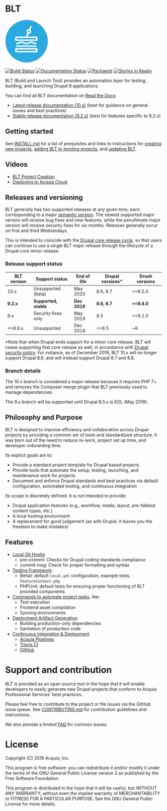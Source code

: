 # BLT

![BLT logo of stylized sandwich](https://github.com/acquia/blt/raw/10.x/blt-logo.png)

[![Build Status](https://travis-ci.com/acquia/blt.svg?branch=10.x)](https://travis-ci.com/acquia/blt) [![Documentation Status](https://readthedocs.org/projects/blt/badge/?version=10.x)](http://blt.readthedocs.io/en/10.x/?badge=10.x) [![Packagist](https://img.shields.io/packagist/v/acquia/blt.svg)](https://packagist.org/packages/acquia/blt) [![Stories in Ready](https://badge.waffle.io/acquia/blt.png?label=ready&title=Ready)](http://waffle.io/acquia/blt)

BLT (Build and Launch Tool) provides an automation layer for testing, building, and launching Drupal 8 applications.

You can find all BLT documentation on [Read the Docs](http://blt.readthedocs.io):

* [Latest release documentation (10.x)](http://blt.readthedocs.io/en/latest/) (best for guidance on general issues and best practices)
* [Stable release documentation (9.2.x)](http://blt.readthedocs.io/en/stable/) (best for features specific to 9.2.x)

## Getting started

See [INSTALL.md](INSTALL.md) for a list of prequisites and links to instructions for [creating new projects](creating-new-project.md), [adding BLT to existing projects](adding-to-project.md), and [updating BLT](updating-blt.md).

## Videos

* [BLT Project Creation](https://www.youtube.com/watch?v=KBwS0fsmXRs)
* [Deploying to Acquia Cloud](https://www.youtube.com/watch?v=jjnPMvZ2x-c)

## Releases and versioning

BLT generally has two supported releases at any given time, each corresponding to a major [semantic version](https://semver.org/). The newest supported major version will receive bug fixes and new features, while the penultimate major version will receive security fixes for six months. Releases generally occur on first and third Wednesdays.

This is intended to coincide with the [Drupal core release cycle](https://www.drupal.org/core/release-cycle-overview), so that users can continue to use a single BLT major release through the lifecycle of a Drupal core minor release.

### Release support status

| BLT version | Support status        | End of life  |  Drupal versions* | Drush versions |
|-------------|-----------------------|--------------|-------------------|----------------|
| 10.x        | Unsupported (beta)    | May 2020     | 8.6, 8.7          | >=9.5.0        |
| **9.2.x**   | **Supported, stable** | **Dec 2019** | **8.6, 8.7**      | **>=9.4.0**    |
| 9.x         | Security fixes only   | May 2019     | 8.5               | >=9.1.0        |
| <=8.9.x     | Unsupported           | Dec 2018     | <=8.5             | ~8             |

*Note that when Drupal ends support for a minor core release, BLT will cease supporting that core release as well, in accordance with [Drupal security policy](https://www.drupal.org/drupal-security-team/general-information). For instance, as of December 2019, BLT 10.x will no longer support Drupal 8.6, and will instead support Drupal 8.7 and 8.8.

### Branch details

The 10.x branch is considered a major release because it requires PHP 7+ and removes the Composer merge plugin that BLT previously used to manage dependencies.

The 9.x branch will be supported until Drupal 8.5.x is EOL (May 2019).

## Philosophy and Purpose

BLT is designed to improve efficiency and collaboration across Drupal projects by providing a common set of tools and standardized structure. It was born out of the need to reduce re-work, project set up time, and developer onboarding time.

Its explicit goals are to:

* Provide a standard project template for Drupal based projects
* Provide tools that automate the setup, testing, launching, and maintenance work for projects
* Document and enforce Drupal standards and best practices via default configuration, automated testing, and continuous integration

Its scope is discretely defined. It is *not* intended to provide:

* Drupal application features (e.g., workflow, media, layout, pre-fabbed content types, etc.)
* A local hosting environment
* A replacement for good judgement (as with Drupal, it leaves you the freedom to make mistakes)

## Features

* [Local Git Hooks](https://github.com/acquia/blt/tree/9.x/scripts/git-hooks)
    * pre-commit: Checks for Drupal coding standards compliance
    * commit-msg: Check for proper formatting and syntax
* [Testing Framework](https://github.com/acquia/blt/tree/9.x/template/tests).
    * Behat: default `local.yml` configuration, example tests, `FeatureContext.php`
    * PHPUnit: default tests for ensuring proper functioning of BLT provided components
* [Commands to automate project tasks](project-tasks.md), like:
    * Test execution
    * Frontend asset compilation
    * Syncing environments
* [Deployment Artifact Generation](deploy.md)
    * Building production-only dependencies
    * Sanitation of production code
* [Continuous Integration & Deployment](ci.md)
    * [Acquia Pipelines](https://dev.acquia.com/request-invite-acquia-pipelines)
    * [Travis CI](https://travis-ci.com)
    * [GitHub](https://github.com)

# Support and contribution

BLT is provided as an open source tool in the hope that it will enable developers to easily generate new Drupal projects that conform to Acquia Professional Services' best practices.

Please feel free to contribute to the project or file issues via the GitHub issue queue. See [CONTRIBUTING.md](CONTRIBUTING.md) for contribution guidelines and instructions.

We also provide a limited [FAQ](FAQ.md) for common issues.

# License

Copyright (C) 2016 Acquia, Inc.

This program is free software: you can redistribute it and/or modify it under the terms of the GNU General Public License version 2 as published by the Free Software Foundation.

This program is distributed in the hope that it will be useful, but WITHOUT ANY WARRANTY; without even the implied warranty of MERCHANTABILITY or FITNESS FOR A PARTICULAR PURPOSE.  See the GNU General Public License for more details.
